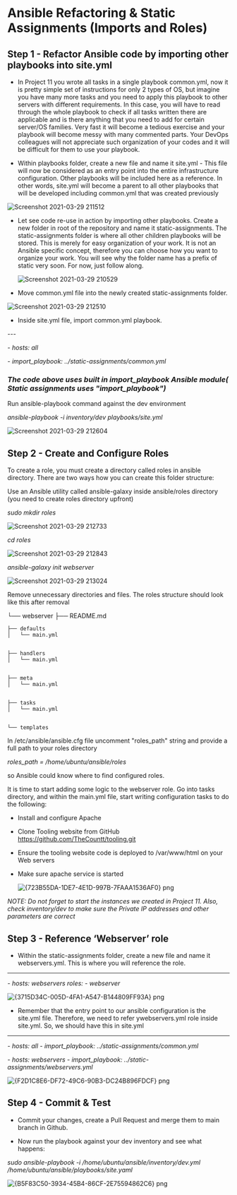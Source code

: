 # Ansible Refactoring & Static Assignments (Imports and Roles)

## Step 1 - Refactor Ansible code by importing other playbooks into site.yml

- In Project 11 you wrote all tasks in a single playbook common.yml, now it is pretty simple set of instructions for only 2 types of OS, but imagine you have many more tasks 
  and you need to apply this playbook to other servers with different requirements. In this case, you will have to read through the whole playbook to check if all tasks written 
  there are applicable and is there anything that you need to add for certain server/OS families. Very fast it will become a tedious exercise and your playbook will become messy
  with many commented parts. Your DevOps colleagues will not appreciate such organization of your codes and it will be difficult for them to use your playbook.

- Within playbooks folder, create a new file and name it site.yml - This file will now be considered as an entry point into the entire infrastructure
  configuration. Other playbooks will be included here as a reference. In other words, site.yml will become a parent to all other playbooks that will be developed including 
  common.yml that was created previously
  
  

![Screenshot 2021-03-29 211512](https://user-images.githubusercontent.com/76074379/114617731-5eb8e800-9c5d-11eb-9c5b-4b0d3781b123.png)



- Let see code re-use in action by importing other playbooks. Create a new folder in root of the repository and name it static-assignments. 
  The static-assignments folder is where all other children playbooks will be stored. This is merely for easy organization of your work. It is not an Ansible specific concept,
  therefore you can choose how you want to organize your work. You will see why the folder name has a prefix of static very soon. For now, just follow along.
  
  
  ![Screenshot 2021-03-29 210529](https://user-images.githubusercontent.com/76074379/114618450-35e52280-9c5e-11eb-9c08-de32b33f28f1.png)



- Move common.yml file into the newly created static-assignments folder.



![Screenshot 2021-03-29 212510](https://user-images.githubusercontent.com/76074379/114619365-5497e900-9c5f-11eb-8391-b8606dccb211.png)



- Inside site.yml file, import common.yml playbook.

*---*

*- hosts: all*

*- import_playbook: ../static-assignments/common.yml*


### *The code above uses built in import_playbook Ansible module( Static assignments uses "import_playbook")*

Run ansible-playbook command against the dev environment

*ansible-playbook -i inventory/dev playbooks/site.yml*


![Screenshot 2021-03-29 212604](https://user-images.githubusercontent.com/76074379/114619542-8ad56880-9c5f-11eb-964f-1e1ae65e40ca.png)




## Step 2 - Create and Configure Roles

To create a role, you must create a directory called roles in ansible directory.
There are two ways how you can create this folder structure:

Use an Ansible utility called ansible-galaxy inside ansible/roles directory (you need to create roles directory upfront)

*sudo mkdir roles*

![Screenshot 2021-03-29 212733](https://user-images.githubusercontent.com/76074379/114619727-b6f0e980-9c5f-11eb-86ab-8719c9c39abf.png)



*cd roles*


![Screenshot 2021-03-29 212843](https://user-images.githubusercontent.com/76074379/114619952-ea337880-9c5f-11eb-8e11-072b8d6a3042.png)



*ansible-galaxy init webserver*

![Screenshot 2021-03-29 213024](https://user-images.githubusercontent.com/76074379/114620228-3979a900-9c60-11eb-8748-a2da9f579aba.png)


Remove unnecessary directories and files.  The roles structure should look like this after removal

└── webserver
    ├── README.md
    
    
    ├── defaults
    │   └── main.yml
    
    
    ├── handlers
    │   └── main.yml
    
    
    ├── meta
    │   └── main.yml
    
    
    ├── tasks
    │   └── main.yml
    
    
    └── templates
    
In /etc/ansible/ansible.cfg file uncomment "roles_path" string and provide a full path to your roles directory 

*roles_path = /home/ubuntu/ansible/roles*



so Ansible could know where to find configured roles.

It is time to start adding some logic to the webserver role. Go into tasks directory, and within the main.yml file, start writing configuration tasks to do the following:

- Install and configure Apache

- Clone Tooling website from GitHub https://github.com/TheCountt/tooling.git

- Ensure the tooling website code is deployed to /var/www/html on your Web servers

- Make sure apache service is started
    
    ![{723B55DA-1DE7-4E1D-997B-7FAAA1536AF0} png](https://user-images.githubusercontent.com/76074379/114937909-467ad180-9df3-11eb-90e2-e5013312afbe.jpg)
    
    
    
*NOTE: Do not forget to start the instances we created in Project 11. Also, check inventory/dev to make sure the Private IP addresses and other parameters are correct*


## Step 3 - Reference ‘Webserver’ role

- Within the static-assignments folder, create a new file and name it webservers.yml. This is where you will reference the role.

---

*- hosts: webservers*
  *roles:*
     *- webserver*
     
   ![{3715D34C-005D-4FA1-A547-B144809FF93A} png](https://user-images.githubusercontent.com/76074379/114937997-63afa000-9df3-11eb-9a84-cff7c465886d.jpg)
     
     
     
- Remember that the entry point to our ansible configuration is the site.yml file. Therefore, we need to refer ywebservers.yml role inside site.yml. So, we should have this
  in site.yml

---
*- hosts: all*
*- import_playbook: ../static-assignments/common.yml*

*- hosts: webservers*
*- import_playbook: ../static-assignments/webservers.yml*


![{F2D1C8E6-DF72-49C6-90B3-DC24B896FDCF} png](https://user-images.githubusercontent.com/76074379/114938177-a5d8e180-9df3-11eb-9352-3b5a9b0e3456.jpg)


## Step 4 - Commit & Test

- Commit your changes, create a Pull Request and merge them to main branch in Github.

- Now run the playbook against your dev inventory and see what happens:

*sudo ansible-playbook -i /home/ubuntu/ansible/inventory/dev.yml /home/ubuntu/ansible/playbooks/site.yaml*


![{B5F83C50-3934-45B4-86CF-2E75594862C6} png](https://user-images.githubusercontent.com/76074379/114938413-f0f2f480-9df3-11eb-8aa9-1f71f08fd035.jpg)





